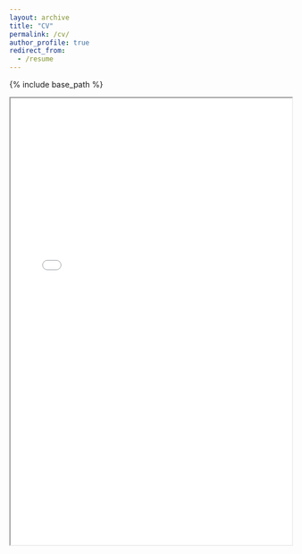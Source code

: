 ```yaml
---
layout: archive
title: "CV"
permalink: /cv/
author_profile: true
redirect_from:
  - /resume
---
```


{% include base_path %}

<!-- Embed the PDF directly into the page -->
<iframe src="{{ '/files/paper1.pdf' | relative_url }}" width="100%" height="800px">
    This browser does not support PDFs. Please download the PDF to view it: 
    <a href="{{ '/files/paper1.pdf' | relative_url }}">Download PDF</a>.
</iframe>
